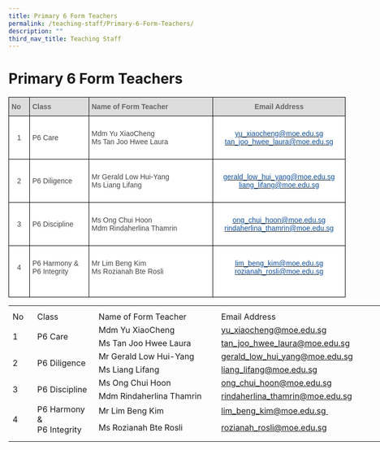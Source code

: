 ```yaml
---
title: Primary 6 Form Teachers
permalink: /teaching-staff/Primary-6-Form-Teachers/
description: ""
third_nav_title: Teaching Staff
---
```

Primary 6 Form Teachers
=======================

<style type="text/css">
.tg  {border-collapse:collapse;border-spacing:0;}
.tg td{border-color:black;border-style:solid;border-width:1px;font-family:Arial, sans-serif;font-size:14px;
  overflow:hidden;padding:10px 5px;word-break:normal;}
.tg th{border-color:black;border-style:solid;border-width:1px;font-family:Arial, sans-serif;font-size:14px;
  font-weight:normal;overflow:hidden;padding:10px 5px;word-break:normal;}
.tg .tg-sxkx{background-color:#FFF;color:#454545;text-align:center;vertical-align:top}
.tg .tg-a4yv{background-color:#DDD;color:#666;font-weight:bold;text-align:center;vertical-align:top}
.tg .tg-6wao{background-color:#FFF;color:#10509C;text-align:center;vertical-align:top}
.tg .tg-fwnj{background-color:#FFF;color:#454545;text-align:left;vertical-align:top}
.tg .tg-e14l{background-color:#DDD;color:#666;font-weight:bold;text-align:left;vertical-align:top}
.tg .tg-ncov{background-color:#FFF;color:#454545;text-align:center;vertical-align:middle}
.tg .tg-sdzj{background-color:#FFF;color:#454545;text-align:left;vertical-align:middle}
</style>
<table style="undefined;table-layout: fixed; width: 664px" class="tg">
<colgroup>
<col style="width: 41px">
<col style="width: 117px">
<col style="width: 245px">
<col style="width: 261px">
</colgroup>
<thead>
  <tr>
    <th class="tg-e14l">No<br></th>
    <th class="tg-e14l">Class</th>
    <th class="tg-e14l">Name of Form Teacher</th>
    <th class="tg-a4yv">Email Address</th>
  </tr>
</thead>
<tbody>
  <tr>
    <td class="tg-ncov">1</td>
    <td class="tg-sdzj">P6 Care</td>
    <td class="tg-fwnj"><br>Mdm Yu XiaoCheng<br>Ms Tan Joo Hwee Laura<br><br></td>
    <td class="tg-6wao"><br><a rel="noopener noreferrer" target="_blank" href="mailto:yu_xiaocheng@moe.edu.sg"><span style="color:#10509C">yu_xiaocheng@moe.edu.sg</span></a><br><a rel="noopener noreferrer" target="_blank" href="mailto:tan_joo_hwee_laura@moe.edu.sg"><span style="color:#10509C">tan_joo_hwee_laura@moe.edu.sg</span></a><br></td>
  </tr>
  <tr>
    <td class="tg-ncov">2</td>
    <td class="tg-sdzj">P6 Diligence</td>
    <td class="tg-sdzj">Mr Gerald Low Hui-Yang<br>Ms Liang Lifang<br></td>
    <td class="tg-sxkx"><br><a rel="noopener noreferrer" target="_blank" href="mailto:gerald_low_hui_yang@moe.edu.sg"><span style="color:#10509C">gerald_low_hui_yang@moe.edu.sg</span></a><br><a rel="noopener noreferrer" target="_blank" href="mailto:liang_lifang@moe.edu.sg"><span style="color:#10509C">liang_lifang@moe.edu.sg</span></a><br><br></td>
  </tr>
  <tr>
    <td class="tg-ncov">3</td>
    <td class="tg-sdzj">P6 Discipline</td>
    <td class="tg-fwnj"><br>Ms Ong Chui Hoon<br>Mdm Rindaherlina Thamrin</td>
    <td class="tg-6wao"><br><a rel="noopener noreferrer" target="_blank" href="mailto:ong_chui_hoon@moe.edu.sg"><span style="color:#10509C">ong_chui_hoon@moe.edu.sg</span></a><br><a rel="noopener noreferrer" target="_blank" href="mailto:rindaherlina_thamrin@moe.edu.sg"><span style="color:#10509C">rindaherlina_thamrin@moe.edu.sg</span></a><br><br></td>
  </tr>
		<tr><td class="tg-ncov">4<br><br></td>
    <td class="tg-sdzj">P6 Harmony &amp; <br>P6 Integrity<br><br></td>
    <td class="tg-fwnj"><br>Mr Lim Beng Kim<br>Ms Rozianah Bte Rosli<br>
    </td><td class="tg-6wao"><br><a rel="noopener noreferrer" target="_blank" href="mailto:lim_beng_kim@moe.edu.sg"><span style="color:#10509C">lim_beng_kim@moe.edu.sg</span></a><br><a rel="noopener noreferrer" target="_blank" href="mailto:rozianah_rosli@moe.edu.sg"><span style="color:#10509C">rozianah_rosli@moe.edu.sg</span></a><br><a span=""></a><br><br></td>
</tr></tbody>
</table>



<table border="0" cellpadding="0" cellspacing="0" width="757" style="border-collapse:
 collapse;width:569pt"><colgroup><col width="39" style="mso-width-source:userset;mso-width-alt:1426;width:29pt"> <col width="122" style="mso-width-source:userset;mso-width-alt:4461;width:92pt"> <col width="298" style="mso-width-source:userset;mso-width-alt:10898;width:224pt"> <col width="64" span="2" style="width:48pt"> <col width="64" style="width:48pt"> <col width="96" style="mso-width-source:userset;mso-width-alt:3510;width:72pt"> <col width="10" style="mso-width-source:userset;mso-width-alt:365;width:8pt"></colgroup><tbody><tr height="9" style="mso-height-source:userset;height:6.75pt"><td height="9" class="xl65" width="39" style="height:6.75pt;width:29pt"><a name="RANGE!D74:K84"></a></td><td width="122" style="width:92pt"></td><td width="298" style="width:224pt"></td><td width="64" style="width:48pt"></td><td width="64" style="width:48pt"></td><td width="64" style="width:48pt"></td><td width="96" style="width:72pt"></td><td width="10" style="width:8pt"></td></tr><tr height="21" style="height:15.75pt"><td height="21" class="xl74" width="39" style="height:15.75pt;width:29pt">No</td><td class="xl73" width="122" style="border-left:none;width:92pt">Class</td><td class="xl73" width="298" style="border-left:none;width:224pt">Name of Form Teacher</td><td colspan="4" class="xl71" style="border-left:none">Email Address</td><td></td></tr><tr height="21" style="height:15.75pt"><td rowspan="2" height="42" class="xl66" width="39" style="height:31.5pt;width:29pt">1</td><td rowspan="2" class="xl67" width="122" style="width:92pt">P6 Care</td><td class="xl70" style="border-top:none">Mdm Yu XiaoCheng</td><td colspan="4" class="xl68" style="border-left:none"><span style="mso-color-alt:
  windowtext"><a href="mailto:yu_xiaocheng@moe.edu.sg">yu_xiaocheng@moe.edu.sg</a></span></td><td></td></tr><tr height="21" style="height:15.75pt"><td height="21" class="xl70" style="height:15.75pt;border-top:none">Ms Tan Joo Hwee Laura</td><td colspan="4" class="xl68" style="border-left:none"><span style="mso-color-alt:
  windowtext"><a href="mailto:tan_joo_hwee_laura@moe.edu.sg">tan_joo_hwee_laura@moe.edu.sg</a></span></td><td></td></tr><tr height="21" style="height:15.75pt"><td rowspan="2" height="42" class="xl66" width="39" style="height:31.5pt;width:29pt">2</td><td rowspan="2" class="xl67" width="122" style="width:92pt">P6 Diligence</td><td class="xl70" style="border-top:none">Mr Gerald Low Hui-Yang</td><td colspan="4" class="xl68" style="border-left:none"><span style="mso-color-alt:
  windowtext"><a href="mailto:gerald_low_hui_yang@moe.edu.sg">gerald_low_hui_yang@moe.edu.sg</a></span></td><td></td></tr><tr height="21" style="height:15.75pt"><td height="21" class="xl70" style="height:15.75pt;border-top:none">Ms Liang Lifang</td><td colspan="4" class="xl68" style="border-left:none"><span style="mso-color-alt:
  windowtext"><a href="mailto:liang_lifang@moe.edu.sg">liang_lifang@moe.edu.sg</a></span></td><td></td></tr><tr height="21" style="height:15.75pt"><td rowspan="2" height="42" class="xl66" width="39" style="height:31.5pt;width:29pt">3</td><td rowspan="2" class="xl67" width="122" style="width:92pt">P6 Discipline</td><td class="xl70" style="border-top:none">Ms Ong Chui Hoon</td><td colspan="4" class="xl68" style="border-left:none"><span style="mso-color-alt:
  windowtext"><a href="mailto:ong_chui_hoon@moe.edu.sg">ong_chui_hoon@moe.edu.sg</a></span></td><td></td></tr><tr height="21" style="height:15.75pt"><td height="21" class="xl70" style="height:15.75pt;border-top:none">Mdm Rindaherlina Thamrin</td><td colspan="4" class="xl68" style="border-left:none"><span style="mso-color-alt:
  windowtext"><a href="mailto:rindaherlina_thamrin@moe.edu.sg">rindaherlina_thamrin@moe.edu.sg</a></span></td><td></td></tr><tr height="21" style="height:15.75pt"><td rowspan="2" height="42" class="xl66" width="39" style="height:31.5pt;width:29pt">4</td><td rowspan="2" class="xl67" width="122" style="width:92pt">P6 Harmony &<br></span>P6 Integrity<span style="mso-spacerun:yes">&nbsp;</span></td><td class="xl70" style="border-top:none">Mr Lim Beng Kim</td><td colspan="4" class="xl68" style="border-left:none"><span style="mso-color-alt:
  windowtext"><a href="mailto:lim_beng_kim@moe.edu.sg&nbsp;">lim_beng_kim@moe.edu.sg&nbsp;</a></span></td><td></td></tr><tr height="21" style="height:15.75pt"><td height="21" class="xl70" style="height:15.75pt;border-top:none">Ms Rozianah Bte Rosli&nbsp;</td><td colspan="4" class="xl68" style="border-left:none"><span style="mso-color-alt:
  windowtext"><a href="mailto:rozianah_rosli@moe.edu.sg">rozianah_rosli@moe.edu.sg</a></span></td><td></td></tr><tr height="10" style="mso-height-source:userset;height:7.5pt"><td height="10" class="xl65" style="height:7.5pt"></td><td></td><td></td><td></td><td></td><td></td><td></td><td></td></tr></tbody></table>
